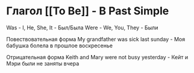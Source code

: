 # Глагол [[To Be]] - В Past Simple
Was - I, He, She, It - Был/Была
Were - We, You, They - Были

Повествовательная форма
My grandfather was sick last sunday - Моя бабушка болела в прошлое воскресенье

Отрицательная форма
Keith and Mary were not busy yesterday - Кейт и Мэри были не заняты вчера